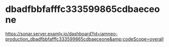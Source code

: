 # dbadfbbfafffc333599865cdbaeceone
https://sonar.server.examly.io/dashboard?id=iamneo-production_dbadfbbfafffc333599865cdbaeceone&amp;codeScope=overall
